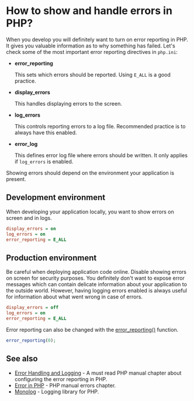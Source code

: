 # How to show and handle errors in PHP?

When you develop you will definitely want to turn on error reporting in PHP. It
gives you valuable information as to why something has failed. Let's check some
of the most important error reporting directives in `php.ini`:

* **error_reporting**

    This sets which errors should be reported. Using `E_ALL` is a good practice.

* **display_errors**

    This handles displaying errors to the screen.

* **log_errors**

    This controls reporting errors to a log file. Recommended practice is to
    always have this enabled.

* **error_log**

    This defines error log file where errors should be written. It only applies
    if `log_errors` is enabled.

Showing errors should depend on the environment your application is present.

## Development environment

When developing your application locally, you want to show errors on screen and
in logs.

```ini
display_errors = on
log_errors = on
error_reporting = E_ALL
```

## Production environment

Be careful when deploying application code online. Disable showing errors on
screen for security purposes. You definitely don't want to expose error
messages which can contain delicate information about your application to the
outside world. However, having logging errors enabled is always useful for
information about what went wrong in case of errors.

```ini
display_errors = off
log_errors = on
error_reporting = E_ALL
```

Error reporting can also be changed with the
[error_reporting()](http://php.net/manual/en/function.error-reporting.php) function.

```php
error_reporting(0);
```

## See also

* [Error Handling and Logging](http://php.net/manual/en/book.errorfunc.php) - A
  must read PHP manual chapter about configuring the error reporting in PHP.
* [Error in PHP](http://php.net/manual/en/language.errors.php) - PHP manual errors
  chapter.
* [Monolog](https://github.com/Seldaek/monolog) - Logging library for PHP.
